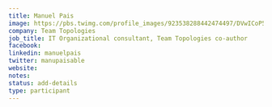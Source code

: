 ```yaml
---
title: Manuel Pais
image: https://pbs.twimg.com/profile_images/923538288442474497/DVwICoP5_400x400.jpg
company: Team Topologies
job_title: IT Organizational consultant, Team Topologies co-author
facebook:
linkedin: manuelpais
twitter: manupaisable
website:
notes:
status: add-details
type: participant
---
```


<!-- put more details about participant here -->